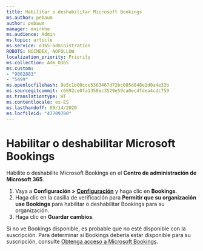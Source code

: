 ```yaml
---
title: Habilitar o deshabilitar Microsoft Bookings
ms.author: pebaum
author: pebaum
manager: mnirkhe
ms.audience: Admin
ms.topic: article
ms.service: o365-administration
ROBOTS: NOINDEX, NOFOLLOW
localization_priority: Priority
ms.collection: Adm_O365
ms.custom:
- "9002883"
- "5499"
ms.openlocfilehash: 9e5c1b00cce5363467d72bc005d048e1d0a4e33b
ms.sourcegitcommit: c6692ce0fa1358ec3529e59ca0ecdfdea4cdc759
ms.translationtype: HT
ms.contentlocale: es-ES
ms.lasthandoff: 09/14/2020
ms.locfileid: "47709780"
---
```

# <a name="enable-or-disable-microsoft-bookings"></a>Habilitar o deshabilitar Microsoft Bookings

Habilite o deshabilite Microsoft Bookings en el **Centro de administración de Microsoft 365**.

1. Vaya a **Configuración > [Configuración](https://admin.microsoft.com/Adminportal/Home?source=applauncher#/Settings/Services)** y haga clic en **Bookings**.
2. Haga clic en la casilla de verificación para **Permitir que su organización use Bookings** para habilitar o deshabilitar Bookings para su organización.
3. Haga clic en **Guardar cambios**.

Si no ve Bookings disponible, es probable que no esté disponible con la suscripción. Para determinar si Bookings debería estar disponible para su suscripción, consulte [Obtenga acceso a Microsoft Bookings](https://support.microsoft.com/es-ES/office/get-access-to-microsoft-bookings-5382dc07-aaa5-45c9-8767-502333b214ce).
